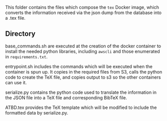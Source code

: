 This folder contains the files which compose the `tex` Docker image, which converts the information received via the json dump from the database into a .tex file.

## Directory

base_commands.sh are executed at the creation of the docker container to install the needed python libraries, including `awscli` and those enumerated in `requirements.txt`.

entrypoint.sh includes the commands which will be executed when the container is spun up. It copies in the required files from S3, calls the python code to create the TeX file, and copies output to s3 so the other containers can use it.

serialize.py contains the python code used to translate the information in the JSON file into a TeX file and corresponding BibTeX file.

ATBD.tex provides the TeX template which will be modified to include the formatted data by serialize.py.
 
